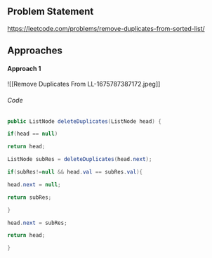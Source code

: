 ## Problem Statement
https://leetcode.com/problems/remove-duplicates-from-sorted-list/

## Approaches
#### Approach 1
![[Remove Duplicates From LL-1675787387172.jpeg]]

###### Code
```java
public ListNode deleteDuplicates(ListNode head) {

if(head == null)

return head;

ListNode subRes = deleteDuplicates(head.next);

if(subRes!=null && head.val == subRes.val){

head.next = null;

return subRes;

}

head.next = subRes;

return head;

}
```

